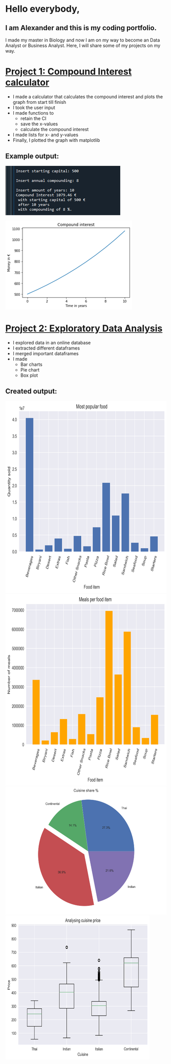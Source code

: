 # Hello everybody, 
## I am Alexander and this is my coding portfolio.

I made my master in Biology and now I am on my way to become an Data Analyst or Business Analyst.
Here, I will share some of my projects on my way.


# [Project 1: Compound Interest calculator](https://github.com/CrazyShaddy/Compound_Interest_Calculator)
* I made a calculator that calculates the compound interest and plots the graph from start till finish
* I took the user input
* I made functions to 
  * retain the CI
  * save the x-values
  * calculate the compound interest
* I made lists for x- and y-values
* Finally, I plotted the graph with matplotlib

## Example output:

![](/images/Output_console.png)

![](/images/CI_example.png)

# [Project 2: Exploratory Data Analysis]()
* I explored data in an online database
* I extracted different dataframes
* I merged important dataframes
* I made 
  * Bar charts
  * Pie chart
  * Box plot

## Created output:
<img src="/images/bar_chart_001.png" width="600" height="600">

<img src="/images/bar_chart_meals_per_food.png" width="600" height="600">

<img src="/images/pie_chart_cuisine_share.png" width="550" height="400">

<img src="/images/box_cuisine_price.png" width="450" height="450">


